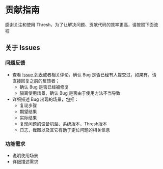 # 贡献指南

感谢关注和使用 Thresh，为了让解决问题、贡献代码的效率更高，请按照下面流程

## 关于 Issues

### 问题反馈

* 查看 [Issue 列表](https://github.com/ymm-tech/thresh/issues)或者相关评论，确认 Bug 是否已经有人提交过，如果有，请直接回复之前的反馈者；
  * 确认 Bug 是否已经被修复
  * 隔离使用场景，确认 Bug 是否由于使用方法不当导致
* 详细描述 Bug 出现的场景，包括：
  * 复现步骤
  * 期望结果
  * 实际结果
  * 复现问题的设备机型、系统版本、Thresh版本
  * 日志，截图以及其它有助于定位问题的相关信息

### 功能需求

* 说明使用场景
* 详细描述需求
